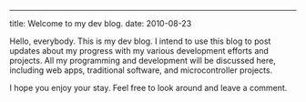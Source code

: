 ---
title: Welcome to my dev blog.
date: 2010-08-23

Hello, everybody. This is my dev blog.
I intend to use this blog to post updates about my progress with my various
development efforts and projects. All my programming and development will be
discussed here, including web apps, traditional software, and
microcontroller projects.

I hope you enjoy your stay. Feel free to look around and leave a comment. 


